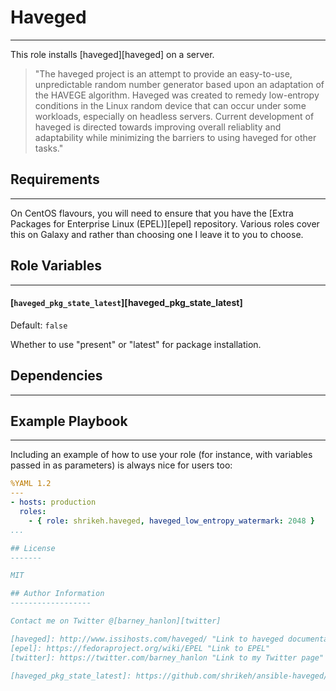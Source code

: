 # Haveged
------------

This role installs [haveged][haveged] on a server.

> "The haveged project is an attempt to provide an easy-to-use, unpredictable random number generator based upon an adaptation of the HAVEGE algorithm. Haveged was created to remedy low-entropy conditions in the Linux random device that can occur under some workloads, especially on headless servers. Current development of haveged is directed towards improving overall reliablity and adaptability while minimizing the barriers to using haveged for other tasks."

## Requirements
------------

On CentOS flavours, you will need to ensure that you have the [Extra Packages for Enterprise Linux (EPEL)][epel] repository. Various roles cover this on Galaxy and rather than choosing one I leave it to you to choose.

## Role Variables
--------------

#### [`haveged_pkg_state_latest`][haveged_pkg_state_latest]
Default: `false`

Whether to use "present" or "latest" for package installation.


## Dependencies
------------



## Example Playbook
----------------

Including an example of how to use your role (for instance, with variables passed in as parameters) is always nice for users too:

```YAML
%YAML 1.2
---
- hosts: production
  roles:
    - { role: shrikeh.haveged, haveged_low_entropy_watermark: 2048 }
...

## License
-------

MIT

## Author Information
------------------

Contact me on Twitter @[barney_hanlon][twitter]

[haveged]: http://www.issihosts.com/haveged/ "Link to haveged documentation"
[epel]: https://fedoraproject.org/wiki/EPEL "Link to EPEL"
[twitter]: https://twitter.com/barney_hanlon "Link to my Twitter page"

[haveged_pkg_state_latest]: https://github.com/shrikeh/ansible-haveged/blob/master/defaults/main.yml#L3
